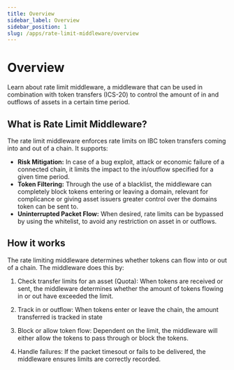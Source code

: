 ```yaml
---
title: Overview
sidebar_label: Overview
sidebar_position: 1
slug: /apps/rate-limit-middleware/overview
---
```


# Overview

Learn about rate limit middleware, a middleware that can be used in combination with token transfers (ICS-20) to control the amount of in and outflows of assets in a certain time period. 

## What is Rate Limit Middleware?

The rate limit middleware enforces rate limits on IBC token transfers coming into and out of a chain. It supports: 

- **Risk Mitigation:** In case of a bug exploit, attack or economic failure of a connected chain, it limits the impact to the in/outflow specified for a given time period. 
- **Token Filtering:** Through the use of a blacklist, the middleware can completely block tokens entering or leaving a domain, relevant for complicance or giving asset issuers greater control over the domains token can be sent to. 
- **Uninterrupted Packet Flow:** When desired, rate limits can be bypassed by using the whitelist, to avoid any restriction on asset in or outflows. 

## How it works

The rate limiting middleware determines whether tokens can flow into or out of a chain. The middleware does this by: 

1. Check transfer limits for an asset (Quota): When tokens are received or sent, the middleware determines whether the amount of tokens flowing in or out have exceeded the limit. 

2. Track in or outflow: When tokens enter or leave the chain, the amount transferred is tracked in state

3. Block or allow token flow: Dependent on the limit, the middleware will either allow the tokens to pass through or block the tokens.

4. Handle failures: If the packet timesout or fails to be delivered, the middleware ensures limits are correctly recorded. 
